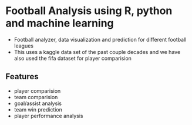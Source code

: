 # Football Analysis using R, python and machine learning
* Football analyzer, data visualization and prediction for different football leagues 
* This uses a kaggle data set of the past couple decades and we have also used the fifa dataset for player comparision

## Features
- player comparision
- team comparision
- goal/assist analysis
- team win prediction
- player performance analysis

